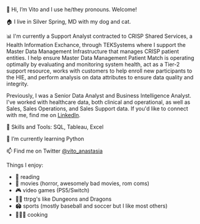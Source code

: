 👋 Hi, I’m Vito and I use he/they pronouns. Welcome!

🏠 I live in Silver Spring, MD with my dog and cat.

📊 I'm currently a Support Analyst contracted to CRISP Shared Services, a Health Information Exchance, through TEKSystems where I support the Master Data Management Infrastructure that manages CRISP patient entities. I help ensure Master Data Management Patient Match is operating optimally by evaluating and monitoring system health, act as a Tier-2 support resource, works with customers to help enroll new participants to the HIE, and perform analysis on data attributes to ensure data quality and integrity.

Previously, I was a Senior Data Analyst and Business Intelligence Analyst. I've worked with healthcare data, both clinical and operational, as well as Sales, Sales Operations, and Sales Support data. If you'd like to connect with me, find me on [LinkedIn](https://www.linkedin.com/in/vito/).

🦄 Skills and Tools: SQL, Tableau, Excel

🌱 I’m currently learning Python

📫 Find me on Twitter [@vito_anastasia](https://twitter.com/vito_anastasia)

Things I enjoy:
* 📖 reading
* 🍿 movies (horror, awesomely bad movies, rom coms)
* 🎮 video games (PS5/Switch)
* 🧙🏻 ttrpg's like Dungeons and Dragons
* 🏟 sports (mostly baseball and soccer but I like most others)
* 👨🏻‍🍳 cooking

<!---
vitoanastasia/vitoanastasia is a ✨ special ✨ repository because its `README.md` (this file) appears on your GitHub profile.
You can click the Preview link to take a look at your changes.
--->
